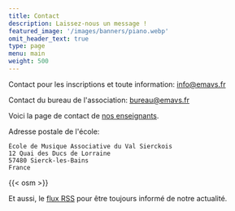 ```yaml
---
title: Contact
description: Laissez-nous un message !
featured_image: '/images/banners/piano.webp'
omit_header_text: true
type: page
menu: main
weight: 500
---
```


Contact pour les inscriptions et toute information: info@emavs.fr

Contact du bureau de l'association: bureau@emavs.fr

Voici la page de contact de [nos enseignants](/les-enseignants).

Adresse postale de l'école:

    École de Musique Associative du Val Sierckois
    12 Quai des Ducs de Lorraine
    57480 Sierck-les-Bains
    France

{{< osm >}}


Et aussi, le [flux RSS](/post/index.xml) pour être toujours informé de notre actualité.
